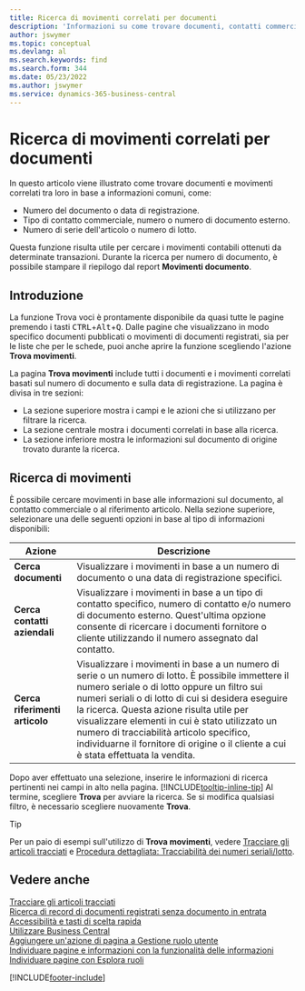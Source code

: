 ```yaml
---
title: Ricerca di movimenti correlati per documenti
description: 'Informazioni su come trovare documenti, contatti commerciali e voci di elementi correlati tra loro.'
author: jswymer
ms.topic: conceptual
ms.devlang: al
ms.search.keywords: find
ms.search.form: 344
ms.date: 05/23/2022
ms.author: jswymer
ms.service: dynamics-365-business-central
---
```

# <a name="finding-related-entries-for-documents"></a>Ricerca di movimenti correlati per documenti

In questo articolo viene illustrato come trovare documenti e movimenti correlati tra loro in base a informazioni comuni, come:

- Numero del documento o data di registrazione.
- Tipo di contatto commerciale, numero o numero di documento esterno.
- Numero di serie dell'articolo o numero di lotto.

Questa funzione risulta utile per cercare i movimenti contabili ottenuti da determinate transazioni. Durante la ricerca per numero di documento, è possibile stampare il riepilogo dal report **Movimenti documento**.

## <a name="get-started"></a>Introduzione

La funzione Trova voci è prontamente disponibile da quasi tutte le pagine premendo i tasti <kbd>CTRL</kbd>+<kbd>Alt</kbd>+<kbd>Q</kbd>. Dalle pagine che visualizzano in modo specifico documenti pubblicati o movimenti di documenti registrati, sia per le liste che per le schede, puoi anche aprire la funzione scegliendo l'azione **Trova movimenti**.

La pagina **Trova movimenti** include tutti i documenti e i movimenti correlati basati sul numero di documento e sulla data di registrazione. La pagina è divisa in tre sezioni:

- La sezione superiore mostra i campi e le azioni che si utilizzano per filtrare la ricerca.
- La sezione centrale mostra i documenti correlati in base alla ricerca.
- La sezione inferiore mostra le informazioni sul documento di origine trovato durante la ricerca.

## <a name="search-for-entries"></a>Ricerca di movimenti

È possibile cercare movimenti in base alle informazioni sul documento, al contatto commerciale o al riferimento articolo. Nella sezione superiore, selezionare una delle seguenti opzioni in base al tipo di informazioni disponibili:

|Azione|Descrizione|
|------|-----------|
| **Cerca documenti** | Visualizzare i movimenti in base a un numero di documento o una data di registrazione specifici. |
| **Cerca contatti aziendali** | Visualizzare i movimenti in base a un tipo di contatto specifico, numero di contatto e/o numero di documento esterno. Quest'ultima opzione consente di ricercare i documenti fornitore o cliente utilizzando il numero assegnato dal contatto. |
| **Cerca riferimenti articolo** | Visualizzare i movimenti in base a un numero di serie o un numero di lotto. È possibile immettere il numero seriale o di lotto oppure un filtro sui numeri seriali o di lotto di cui si desidera eseguire la ricerca. Questa azione risulta utile per visualizzare elementi in cui è stato utilizzato un numero di tracciabilità articolo specifico, individuarne il fornitore di origine o il cliente a cui è stata effettuata la vendita. |

Dopo aver effettuato una selezione, inserire le informazioni di ricerca pertinenti nei campi in alto nella pagina. [!INCLUDE[tooltip-inline-tip](includes/tooltip-inline-tip_md.md)] Al termine, scegliere **Trova** per avviare la ricerca. Se si modifica qualsiasi filtro, è necessario scegliere nuovamente **Trova**.

> [!TIP]
> Per un paio di esempi sull'utilizzo di **Trova movimenti**, vedere [Tracciare gli articoli tracciati](inventory-how-to-trace-item-tracked-items.md) e [Procedura dettagliata: Tracciabilità dei numeri seriali/lotto](walkthrough-tracing-serial-lot-numbers.md).

## <a name="see-also"></a>Vedere anche

[Tracciare gli articoli tracciati](inventory-how-to-trace-item-tracked-items.md)  
[Ricerca di record di documenti registrati senza documento in entrata](across-how-find-posted-documents-without-income-document-records.md)  
[Accessibilità e tasti di scelta rapida](ui-accessibility.md)  
[Utilizzare Business Central](ui-work-product.md)  
[Aggiungere un'azione di pagina a Gestione ruolo utente](ui-bookmarks.md)  
[Individuare pagine e informazioni con la funzionalità delle informazioni](ui-search.md)  
[Individuare pagine con Esplora ruoli](ui-role-explorer.md)  

[!INCLUDE[footer-include](includes/footer-banner.md)]
